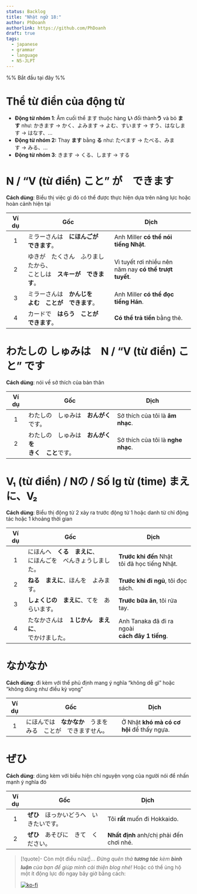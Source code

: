 ```yaml
---
status: Backlog
title: "Nhật ngữ 18:"
author: PhDoanh
authorlink: https://github.com/PhDoanh
draft: true
tags:
  - japanese
  - grammar
  - language
  - N5-JLPT
---
```

%% Bắt đầu tại đây %%
# Thể từ điển của động từ
- **Động từ nhóm 1**: Âm cuối thể ます thuộc hàng **い** đổi thành**う** và bỏ **ます** như: かきます → かく、よみます → よむ、すいます → すう、はなします → はなす、…
- **Động từ nhóm 2:** Thay **ます** bằng **る** như: たべます → たべる、みます → みる、…
- **Động từ nhóm 3**: きます → くる、します → する

# N / “V (từ điển) こと” が　できます
**Cách dùng**: Biểu thị việc gì đó có thể được thực hiện dựa trên năng lực hoặc hoàn cảnh hiện tại

| Ví dụ | Gốc                                                                        | Dịch                                                        |
|:-----:| -------------------------------------------------------------------------- | ----------------------------------------------------------- |
|   1   | ミラーさんは　**にほんごが　できます**。                                   | Anh Miller **có thể nói tiếng Nhật**.                       |
|   2   | ゆきが　たくさん　ふりましたから、  <br>ことしは　**スキーが　できます**。 | Vì tuyết rơi nhiều nên  <br>năm nay **có thể trượt tuyết**. |
|   3   | ミラーさんは　**かんじを　  <br>よむ　ことが　できます**。                 | Anh Miller **có thể đọc tiếng Hán**.                        |
|   4   | カードで　**はらう　ことが　できます**。                                   | **Có thể trả tiền** bằng thẻ.                               |

# わたしの しゅみは　N / “V (từ điển) こと” です
**Cách dùng**: nói về sở thích của bản thân

| Ví dụ | Gốc                                                        | Dịch                               |
|:-----:| ---------------------------------------------------------- | ---------------------------------- |
|   1   | わたしの　しゅみは　**おんがく**です。                     | Sở thích của tôi là **âm nhạc**.   |
|   2   | わたしの　しゅみは　**おんがくを　  <br>きく　こと**です。 | Sở thích của tôi là **nghe nhạc**. |

# V₁ (từ điển) / Nの / Số lg từ (time) まえに、V₂
**Cách dùng**: Biểu thị động từ 2 xảy ra trước động từ 1 hoặc danh từ chỉ động tác hoặc 1 khoảng thời gian

| Ví dụ | Gốc                                                                | Dịch                                                 |
|:-----:| ------------------------------------------------------------------ | ---------------------------------------------------- |
|   1   | にほんへ　**くる　まえに**、  <br>にほんごを　べんきょうしました。 | **Trước khi đến** Nhật  <br>tôi đã học tiếng Nhật.   |
|   2   | **ねる　まえに**、ほんを　よみます。                               | **Trước khi đi ngủ**, tôi đọc sách.                  |
|   3   | **しょくじの　まえに**、てを　あらいます。                         | **Trước bữa ăn**, tôi rửa tay.                       |
|   4   | たなかさんは　**１じかん　まえに**、  <br>でかけました。           | Anh Tanaka đã đi ra ngoài  <br>**cách đây 1 tiếng**. |

# なかなか
**Cách dùng**: đi kèm với thể phủ định mang ý nghĩa “không dễ gì” hoặc “không đúng như điều kỳ vọng”

| Ví dụ | Gốc                                                            | Dịch                                      |
|:-----:| -------------------------------------------------------------- | ----------------------------------------- |
|   1   | にほんでは　**なかなか**　うまを　みる　ことが　できますせん。 | Ở Nhật **khó mà có cơ hội** để thấy ngựa. |

# ぜひ
**Cách dùng**: dùng kèm với biểu hiện chỉ nguyện vọng của người nói để nhấn mạnh ý nghĩa đó

| Ví dụ | Gốc                    | Dịch                                     |
| :---: | ---------------------- | ---------------------------------------- |
|   1   | **ぜひ**　ほっかいどうへ　いきたいです。 | Tôi **rất** muốn đi Hokkaido.            |
|   2   | **ぜひ**　あそびに　きて　ください。   | **Nhất định** anh/chị phải đến chơi nhé. |

> [!quote]- Còn một điều nữa☝️...
> *Đừng quên thả **tương tác** kèm **bình luận** của bạn để giúp mình cải thiện blog nhé!* Hoặc có thể ủng hộ một ít động lực đó ngay bây giờ bằng cách:
> 
> [![ko-fi](https://ko-fi.com/img/githubbutton_sm.svg)](https://ko-fi.com/M4M111S8CI)